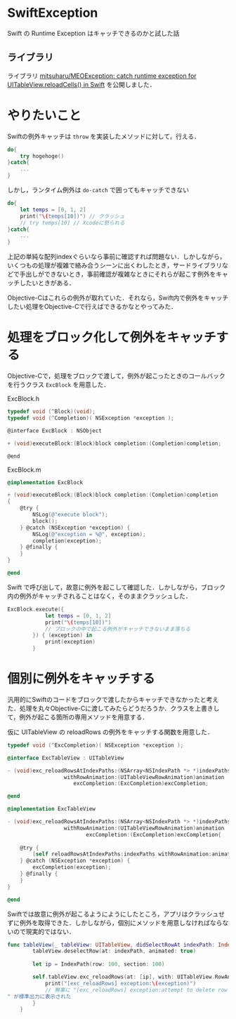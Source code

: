 # SwiftException

Swift の Runtime Exception はキャッチできるのかと試した話

## ライブラリ

ライブラリ [mitsuharu/MEOException: catch runtime exception for UITableView.reloadCells() in Swift](https://github.com/mitsuharu/MEOException) を公開しました．

# やりたいこと

Swiftの例外キャッチは ```throw``` を実装したメソッドに対して，行える．

```Swift
do{
	try hogehoge()
}catch{
	...
}
```

しかし，ランタイム例外は ```do-catch``` で囲ってもキャッチできない

```Swift
do{
	let temps = [0, 1, 2]
	print("\(temps[10])") // クラッシュ
	// try temps[10] // Xcodeに怒られる
}catch{
	...
}
```

上記の単純な配列indexぐらいなら事前に確認すれば問題ない．しかしながら，いくつもの処理が複雑で絡み合うシーンに出くわしたとき，サードライブラリなどで手出しができないとき，事前確認が複雑なときにそれらが起こす例外をキャッチしたいときがある．

Objective-Cはこれらの例外が取れていた．それなら，Swift内で例外をキャッチしたい処理をObjective-Cで行えばできるかなとやってみた．

# 処理をブロック化して例外をキャッチする

Objective-Cで，処理をブロックで渡して，例外が起こったときのコールバックを行うクラス ```ExcBlock``` を用意した．

ExcBlock.h

```Objective-C:ExcBlock.h
typedef void (^Block)(void);
typedef void (^Completion)( NSException *exception );

@interface ExcBlock : NSObject

+ (void)executeBlock:(Block)block completion:(Completion)completion;

@end
```

ExcBlock.m

```Objective-C
@implementation ExcBlock

+ (void)executeBlock:(Block)block completion:(Completion)completion
{
    @try {
        NSLog(@"execute block");
        block();
    } @catch (NSException *exception) {
        NSLog(@"exception = %@", exception);
        completion(exception);
    } @finally {
    }
}

@end
```

Swift で呼び出して，故意に例外を起こして確認した．しかしながら，ブロック内の例外がキャッチされることはなく，そのままクラッシュした．

```Swift
ExcBlock.execute({
            let temps = [0, 1, 2]
            print("\(temps[10])")
            // ブロックの中で起こる例外がキャッチできないまま落ちる
        }) { (exception) in
            print(exception)
        }
```

# 個別に例外をキャッチする

汎用的にSwiftのコードをブロックで渡したからキャッチできなかったと考えた．処理を丸々Objective-Cに渡してみたらどうだろうか．クラスを上書きして，例外が起こる箇所の専用メソッドを用意する．

仮に UITableView の reloadRows の例外をキャッチする関数を用意した．

```Objective-C
typedef void (^ExcCompletion)( NSException *exception );

@interface ExcTableView : UITableView

- (void)exc_reloadRowsAtIndexPaths:(NSArray<NSIndexPath *> *)indexPaths
                  withRowAnimation:(UITableViewRowAnimation)animation
                     excCompletion:(ExcCompletion)excCompletion;

@end
```

```Objective-C
@implementation ExcTableView

- (void)exc_reloadRowsAtIndexPaths:(NSArray<NSIndexPath *> *)indexPaths
                  withRowAnimation:(UITableViewRowAnimation)animation
                         excCompletion:(ExcCompletion)excCompletion{
    
    @try {
        [self reloadRowsAtIndexPaths:indexPaths withRowAnimation:animation];
    } @catch (NSException *exception) {
        excCompletion(exception);
    } @finally {
    }    
}

@end
```

Swiftでは故意に例外が起こるようにようにしたところ，アプリはクラッシュせずに例外を取得できた．しかしながら，個別にメソッドを用意しなければならないので現実的ではない．


```Swift
func tableView(_ tableView: UITableView, didSelectRowAt indexPath: IndexPath) {
        tableView.deselectRow(at: indexPath, animated: true)
        
        let ip = IndexPath(row: 100, section: 100)

        self.tableView.exc_reloadRows(at: [ip], with: UITableView.RowAnimation.automatic) { (exception) in
            print("[exc_reloadRows] exception:\(exception)")
            // 無事に "[exc_reloadRows] exception:attempt to delete row 100 from section 100, but there are only 1 sections before the update
" が標準出力に表示された
        }
    }
```
    

